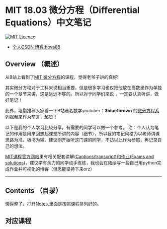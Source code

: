 # MIT 18.03 微分方程（Differential Equations）中文笔记

[![MIT Licence](https://badges.frapsoft.com/os/mit/mit.svg?v=103)](https://opensource.org/licenses/mit-license.php)

+   [个人CSDN 博客:hova88](https://blog.csdn.net/weixin_40664094)

<!-- break -->

## Overview （概述）

从B站上看到了[MIT 微分方程](https://www.bilibili.com/video/av9699638/?p=6&t=2647)的课程，觉得老爷子讲的真好!

其实微分方程对于工科来说相当重要，但是很多学习也仅把他放在高数里作为单独的一个章节来讲，这是远远不够的。所以对于同学们来说 ，一定要认真听讲，做好笔记！

此外，墙裂推荐大家看一下B站著名数学youtuber：**3blue1brown** 的[微分方程系列视频](https://www.bilibili.com/video/av50290975?from=search&seid=9150229434408215050)来作为前言，超赞！

以下是我的个人学习比较分享。有需要的同学可以做一个参考。
注：个人认为笔记的作用是用来回想起课堂所讲的内容（细节），所以我的笔记风格为以老师讲课思路为准，板书为辅。建议刚开始听这门课的同学，不妨以此作为参照，再记录自己的想法。

[MIT课程官方网站](https://ocw.mit.edu/courses/mathematics/18-03sc-differential-equations-fall-2011/index.htm)里有相关配套讲解([Captions/transcript)和作业(Exams and solutions](https://ocw.mit.edu/courses/mathematics/18-03sc-differential-equations-fall-2011/index.htm))，建议学有余力的同学动手练练，我也会在陆续写一些自己用python完成作业并可视化的博客（但愿能坚持下来orz）

----

## Contents （目录）

懒得整了，打开[Notes](https://github.com/hova88/MIT-18.03-ode-notes/tree/master/Notes),里面是按照课程排列好的。

## 对应课程
